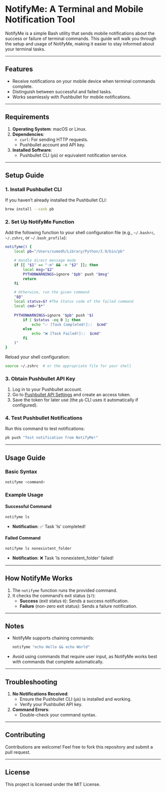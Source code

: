 # NotifyMe: A Terminal and Mobile Notification Tool

NotifyMe is a simple Bash utility that sends mobile notifications about the success or failure of terminal commands. This guide will walk you through the setup and usage of NotifyMe, making it easier to stay informed about your terminal tasks.

---

## Features

- Receive notifications on your mobile device when terminal commands complete.
- Distinguish between successful and failed tasks.
- Works seamlessly with Pushbullet for mobile notifications.

---

## Requirements

1. **Operating System**: macOS or Linux.
2. **Dependencies**:
   - `curl`: For sending HTTP requests.
   - Pushbullet account and API key.
3. **Installed Software**:
   - Pushbullet CLI (`pb`) or equivalent notification service.

---

## Setup Guide

### 1. Install Pushbullet CLI

If you haven’t already installed the Pushbullet CLI:

```bash
brew install --cask pb
```

### 2. Set Up NotifyMe Function

Add the following function to your shell configuration file (e.g., `~/.bashrc`, `~/.zshrc`, or `~/.bash_profile`):

```bash
notifyme() {
    local pb="/Users/sumedh/Library/Python/3.9/bin/pb"  

    # Handle direct message mode
    if [[ "$1" == "-m" && -n "$2" ]]; then
        local msg="$2"
        PYTHONWARNINGS=ignore "$pb" push "$msg"
        return
    fi

    # Otherwise, run the given command
    "$@"
    local status=$? #The Status code of the failed command
    local cmd="$*"
    
    PYTHONWARNINGS=ignore "$pb" push "$(
        if [ $status -eq 0 ]; then
            echo "✅ [Task Completed!]::  $cmd"
        else
            echo "❌ [Task Failed!]::  $cmd"
        fi
    )"
}

```

Reload your shell configuration:

```bash
source ~/.zshrc  # or the appropriate file for your shell
```

### 3. Obtain Pushbullet API Key

1. Log in to your Pushbullet account.
2. Go to [Pushbullet API Settings](https://www.pushbullet.com/#settings) and create an access token.
3. Save the token for later use (the `pb` CLI uses it automatically if configured).

### 4. Test Pushbullet Notifications

Run this command to test notifications:

```bash
pb push "Test notification from NotifyMe!"
```

---

## Usage Guide

### Basic Syntax

```bash
notifyme <command>
```

### Example Usage

#### Successful Command

```bash
notifyme ls
```

- **Notification**: ✅ Task 'ls' completed!

#### Failed Command

```bash
notifyme ls nonexistent_folder
```

- **Notification**: ❌ Task 'ls nonexistent\_folder' failed!

---

## How NotifyMe Works

1. The `notifyme` function runs the provided command.
2. It checks the command’s exit status (`$?`):
   - **Success** (exit status `0`): Sends a success notification.
   - **Failure** (non-zero exit status): Sends a failure notification.

---

## Notes

- NotifyMe supports chaining commands:
  ```bash
  notifyme "echo Hello && echo World"
  ```
- Avoid using commands that require user input, as NotifyMe works best with commands that complete automatically.

---

## Troubleshooting

1. **No Notifications Received**:
   - Ensure the Pushbullet CLI (`pb`) is installed and working.
   - Verify your Pushbullet API key.
2. **Command Errors**:
   - Double-check your command syntax.

---

## Contributing

Contributions are welcome! Feel free to fork this repository and submit a pull request.

---

## License

This project is licensed under the MIT License.

